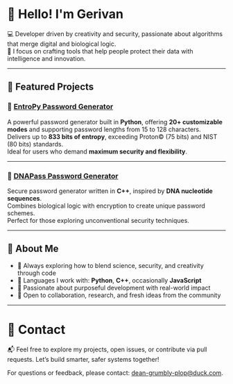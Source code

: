 # 👋 Hello! I'm Gerivan

💻 Developer driven by creativity and security, passionate about algorithms that merge digital and biological logic.  
🎯 I focus on crafting tools that help people protect their data with intelligence and innovation.

---

## 🧪 Featured Projects

### 🔐 [EntroPy Password Generator](https://github.com/seu-usuario/EntroPy-Password-Generator)

A powerful password generator built in **Python**, offering **20+ customizable modes** and supporting password lengths from 15 to 128 characters.  
Delivers up to **833 bits of entropy**, exceeding Proton© (75 bits) and NIST (80 bits) standards.  
Ideal for users who demand **maximum security and flexibility**.

---

### 🧬 [DNAPass Password Generator](https://github.com/seu-usuario/DNAPass-Password-Generator)

Secure password generator written in **C++**, inspired by **DNA nucleotide sequences**.  
Combines biological logic with encryption to create unique password schemes.  
Perfect for those exploring unconventional security techniques.

---

## 📌 About Me

- 🧠 Always exploring how to blend science, security, and creativity through code  
- 💬 Languages I work with: **Python**, **C++**, occasionally **JavaScript**  
- 🚀 Passionate about purposeful development with real-world impact  
- 🤝 Open to collaboration, research, and fresh ideas from the community

---
# 📧 Contact
📬 Feel free to explore my projects, open issues, or contribute via pull requests. Let’s build smarter, safer systems together!

For questions or feedback, please contact: dean-grumbly-plop@duck.com.
